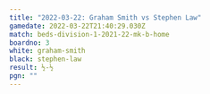 ```yaml
---
title: "2022-03-22: Graham Smith vs Stephen Law"
gamedate: 2022-03-22T21:40:29.030Z
match: beds-division-1-2021-22-mk-b-home
boardno: 3
white: graham-smith
black: stephen-law
result: ½-½
pgn: ""
---
```

